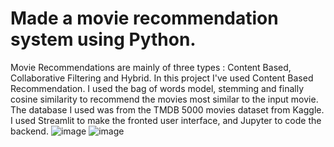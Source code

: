 # Made a movie recommendation system using Python.
Movie Recommendations are mainly of three types : Content Based, Collaborative Filtering and Hybrid. In this project I've used Content Based Recommendation. 
I used the bag of words model, stemming and finally cosine similarity to recommend the movies most similar to the input movie.
The database I used was from the TMDB 5000 movies dataset from Kaggle.
I used Streamlit to make the fronted user interface, and Jupyter to code the backend.
![image](https://github.com/user-attachments/assets/dc398fe6-614a-4d5a-b128-a94ace698cbc)
![image](https://github.com/user-attachments/assets/a24a87d0-4445-4a05-b123-3edeac986912)
